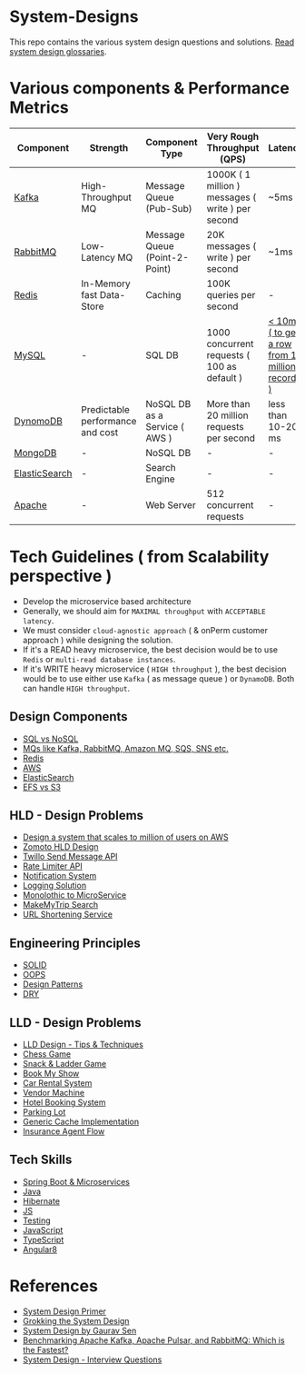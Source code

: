 # System-Designs

This repo contains the various system design questions and solutions. [Read system design glossaries](https://github.com/Anshul619/System-Designs/tree/main/src/DesignComponents/SystemDesignGlossaries.md).

# Various components & Performance Metrics

| Component                                                                                                            | Strength                         | Component Type                                                | Very Rough Throughput (QPS)                       | Latency | Free |
|----------------------------------------------------------------------------------------------------------------------|----------------------------------|---------------------------------------------------------------|---------------------------------------------------|----------------|------|
| [Kafka](https://github.com/Anshul619/System-Designs/tree/main/src/DesignComponents/Kafka)                            | High-Throughput MQ               | Message Queue (Pub-Sub)            | 1000K ( 1 million ) messages ( write ) per second | ~5ms | Yes   |
| [RabbitMQ](https://github.com/Anshul619/System-Designs/tree/main/src/DesignComponents/Kafka#kafka-vs-rabbitmq)       | Low-Latency MQ                   | Message Queue (Point-2-Point)         | 20K messages ( write ) per second                 | ~1ms |  Yes   |
| [Redis](https://github.com/Anshul619/System-Designs/tree/main/src/DesignComponents/Redis)                            | In-Memory fast Data-Store        | Caching                          | 100K queries per second                           | -|  Yes   |
| [MySQL](https://www.mysql.com/)                                                                                      | -                                | SQL DB                           | 1000 concurrent requests ( 100 as default )       | [< 10ms ( to get a row from 1 million records )](https://www.quora.com/How-can-we-calculate-the-throughput-of-MySQL?share=1)|Yes|
| [DynomoDB](https://github.com/Anshul619/System-Designs/blob/main/src/DesignComponents/SQLvsNoSQL/ReadMe.md#dynomodb) | Predictable performance and cost | NoSQL DB as a Service ( AWS )  | More than 20 million requests per second          | less than 10-20 ms | No  |
| [MongoDB](https://www.mongodb.com)                                                                                   | -                                | NoSQL DB                         | -                                                 | -|  No                                      |
| [ElasticSearch](https://github.com/Anshul619/System-Designs/tree/main/src/DesignComponents/ElasticSearch)            | -                                | Search Engine                    | -                                                 |-|No|
| [Apache](https://apache.org/)                                                                                        | -                                | Web Server                       | 512 concurrent requests                           |-|Yes|

# Tech Guidelines ( from Scalability perspective )
- Develop the microservice based architecture
- Generally, we should aim for `MAXIMAL throughput` with `ACCEPTABLE latency`.
- We must consider `cloud-agnostic approach` ( & onPerm customer approach ) while designing the solution.
- If it's a READ heavy microservice, the best decision would be to use `Redis` or `multi-read database instances`.
- If it's WRITE heavy microservice ( `HIGH throughput` ), the best decision would be to use either use `Kafka` ( as message queue ) or `DynamoDB`. Both can handle `HIGH throughput`.

## Design Components
- [SQL vs NoSQL](https://github.com/Anshul619/System-Designs/blob/main/src/DesignComponents/SQLvsNoSQL/ReadMe.md)
- [MQs like Kafka, RabbitMQ, Amazon MQ, SQS, SNS etc.](https://github.com/Anshul619/System-Designs/blob/main/src/DesignComponents/Kafka/ReadMe.md)
- [Redis](https://github.com/Anshul619/System-Designs/blob/main/src/DesignComponents/Redis)
- [AWS](https://github.com/Anshul619/System-Designs/blob/main/src/DesignComponents/AWS.md)
- [ElasticSearch](https://github.com/Anshul619/System-Designs/blob/main/src/DesignComponents/ElasticSearch/ReadMe.md)
- [EFS vs S3](https://github.com/Anshul619/System-Designs/blob/main/src/DesignComponents/EFSvsS3/ReadMe.md)

## HLD - Design Problems
- [Design a system that scales to million of users on AWS](https://github.com/Anshul619/System-Designs/tree/main/src/DesignComponents/DesignScalableSystemWithRDMS)
- [Zomoto HLD Design](https://github.com/Anshul619/System-Designs/tree/main/src/ZomatoDesignHLD)
- [Twillo Send Message API](https://github.com/Anshul619/System-Designs/tree/main/src/TwilloSendMessageAPI)
- [Rate Limiter API](https://github.com/Anshul619/System-Designs/tree/main/src/RateLimiterAPI)
- [Notification System](https://github.com/Anshul619/System-Designs/tree/main/src/NotificationSystem)
- [Logging Solution](https://github.com/Anshul619/System-Designs/tree/main/src/LoggingSolution)
- [Monolothic to MicroService](https://github.com/Anshul619/System-Designs/tree/main/src/MonolothicToMicroservice)
- [MakeMyTrip Search](https://github.com/Anshul619/System-Designs/tree/main/src/MakeMyTripSearch)
- [URL Shortening Service](https://github.com/Anshul619/System-Designs/tree/main/src/URLShorteningService)

## Engineering Principles
- [SOLID](https://github.com/Anshul619/System-Designs/blob/main/src/DesignComponents/SOLID.md)
- [OOPS](https://github.com/Anshul619/System-Designs/blob/main/src/DesignComponents/OOPS.md)
- [Design Patterns](https://github.com/Anshul619/System-Designs/tree/main/src/DesignComponents/DesignPatterns)
- [DRY](https://github.com/Anshul619/System-Designs/blob/main/src/DesignComponents/DRY.md)

## LLD - Design Problems
- [LLD Design - Tips & Techniques](https://github.com/Anshul619/System-Designs/tree/main/src/DesignLLDProblems/LLDDesignTipsAndTechniques.md)
- [Chess Game](https://github.com/Anshul619/System-Designs/tree/main/src/DesignLLDProblems/ChessGame)
- [Snack & Ladder Game](https://github.com/Anshul619/System-Designs/tree/main/src/DesignLLDProblems/SnackAndLadderGame)
- [Book My Show](https://github.com/Anshul619/System-Designs/tree/main/src/DesignLLDProblems/BookMyShow)
- [Car Rental System](https://github.com/Anshul619/System-Designs/tree/main/src/DesignLLDProblems/CarRentalSystem)
- [Vendor Machine](https://github.com/Anshul619/System-Designs/tree/main/src/DesignLLDProblems/VendorMachine)
- [Hotel Booking System](https://github.com/Anshul619/System-Designs/tree/main/src/DesignLLDProblems/HotelBookingSystem)
- [Parking Lot](https://github.com/Anshul619/System-Designs/tree/main/src/DesignLLDProblems/ParkingLot)
- [Generic Cache Implementation](https://github.com/Anshul619/System-Designs/tree/main/src/DesignLLDProblems/GenericCacheImpl)
- [Insurance Agent Flow](https://github.com/Anshul619/System-Designs/tree/main/src/DesignLLDProblems/InsuranceAgentFlow.md)

## Tech Skills
- [Spring Boot & Microservices](https://github.com/Anshul619/System-Designs/tree/main/src/DesignComponents/SpringBootAndMicroServices)
- [Java](https://github.com/Anshul619/System-Designs/tree/main/src/DesignComponents/Java)
- [Hibernate](https://github.com/Anshul619/System-Designs/blob/main/src/DesignComponents/Hiberate.md)
- [JS](https://github.com/Anshul619/System-Designs/tree/main/src/DesignComponents/JavaScript)
- [Testing](https://github.com/Anshul619/System-Designs/blob/main/src/DesignComponents/Testing.md)
- [JavaScript](https://github.com/Anshul619/System-Designs/blob/main/src/DesignComponents/JavaScript)
- [TypeScript](https://github.com/Anshul619/System-Designs/blob/main/src/DesignComponents/TypeScript.md)
- [Angular8](https://github.com/Anshul619/System-Designs/blob/main/src/DesignComponents/Angular8.md)

# References
- [System Design Primer](https://github.com/donnemartin/system-design-primer)
- [Grokking the System Design](https://www.educative.io/courses/grokking-the-system-design-interview/39RwZr5PBwn)
- [System Design by Gaurav Sen](https://www.youtube.com/watch?v=xpDnVSmNFX0&list=PLMCXHnjXnTnvo6alSjVkgxV-VH6EPyvoX)
- [Benchmarking Apache Kafka, Apache Pulsar, and RabbitMQ: Which is the Fastest?](https://www.confluent.io/blog/kafka-fastest-messaging-system/)
- [System Design - Interview Questions](https://leetcode.com/discuss/interview-question/system-design?currentPage=1&orderBy=hot&query=)